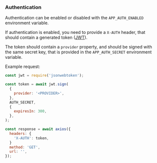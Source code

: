 ### Authentication

Authentication can be enabled or disabled with the `APP_AUTH_ENABLED` environment variable.

If authentication is enabled, you need to provide a `X-AUTH` header, that should contain a generated token ([JWT](https://jwt.io)).

The token should contain a `provider` property, and should be signed with the same secret key, that is provided in the `APP_AUTH_SECRET` environment variable.

Example request:

```javascript
const jwt = require('jsonwebtoken');

const token = await jwt.sign(
  {
    provider: '<PROVIDER>',
  },
  AUTH_SECRET,
  {
    expiresIn: 300,
  },
);

const response = await axios({
  headers: {
    'X-AUTH': token,
  }
  method: 'GET',
  url: '',
});
```
